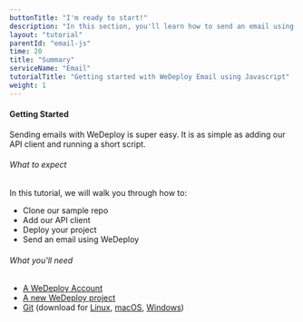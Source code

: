 ```yaml
---
buttonTitle: "I'm ready to start!"
description: "In this section, you'll learn how to send an email using JavaScript and the WeDeploy Email Service."
layout: "tutorial"
parentId: "email-js"
time: 20
title: "Summary"
serviceName: "Email"
tutorialTitle: "Getting started with WeDeploy Email using Javascript"
weight: 1
---
```


#### Getting Started

Sending emails with WeDeploy is super easy. It is as simple as adding our API client and running a short script.

###### What to expect

In this tutorial, we will walk you through how to:

<ul class="checklist">
	<li>Clone our sample repo</li>
	<li>Add our API client</li>
	<li>Deploy your project</li>
	<li>Send an email using WeDeploy</li>
</ul>

###### What you'll need

* [A WeDeploy Account](http://dashboard.wedeploy.com/login)
* [A new WeDeploy project](http://dashboard.wedeploy.com)
* [Git](https://git-scm.com/) (download for [Linux](https://git-scm.com/download/linux), [macOS](https://git-scm.com/download/mac), [Windows](https://git-scm.com/download/win))

